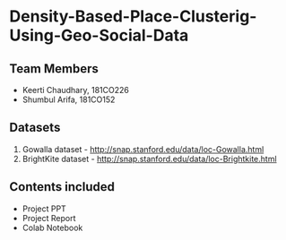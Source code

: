 # Density-Based-Place-Clusterig-Using-Geo-Social-Data

## Team Members
- Keerti Chaudhary, 181CO226
- Shumbul Arifa, 181CO152

## Datasets
1. Gowalla dataset - http://snap.stanford.edu/data/loc-Gowalla.html
2. BrightKite dataset - http://snap.stanford.edu/data/loc-Brightkite.html

## Contents included
- Project PPT
- Project Report
- Colab Notebook
